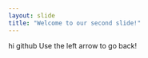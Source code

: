 ```yaml
---
layout: slide
title: "Welcome to our second slide!"
---
```

hi github
Use the left arrow to go back!
